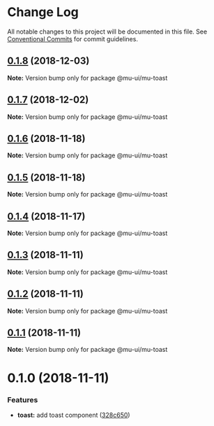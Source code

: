 # Change Log

All notable changes to this project will be documented in this file.
See [Conventional Commits](https://conventionalcommits.org) for commit guidelines.

## [0.1.8](https://github.com/mu-ui/mu-ui/compare/@mu-ui/mu-toast@0.1.7...@mu-ui/mu-toast@0.1.8) (2018-12-03)

**Note:** Version bump only for package @mu-ui/mu-toast





## [0.1.7](https://github.com/mu-ui/mu-ui/compare/@mu-ui/mu-toast@0.1.6...@mu-ui/mu-toast@0.1.7) (2018-12-02)

**Note:** Version bump only for package @mu-ui/mu-toast





## [0.1.6](https://github.com/mu-ui/mu-ui/compare/@mu-ui/mu-toast@0.1.5...@mu-ui/mu-toast@0.1.6) (2018-11-18)

**Note:** Version bump only for package @mu-ui/mu-toast





## [0.1.5](https://github.com/mu-ui/mu-ui/compare/@mu-ui/mu-toast@0.1.4...@mu-ui/mu-toast@0.1.5) (2018-11-18)

**Note:** Version bump only for package @mu-ui/mu-toast





## [0.1.4](https://github.com/mu-ui/mu-ui/compare/@mu-ui/mu-toast@0.1.3...@mu-ui/mu-toast@0.1.4) (2018-11-17)

**Note:** Version bump only for package @mu-ui/mu-toast





## [0.1.3](https://github.com/mu-ui/mu-ui/compare/@mu-ui/mu-toast@0.1.2...@mu-ui/mu-toast@0.1.3) (2018-11-11)

**Note:** Version bump only for package @mu-ui/mu-toast





## [0.1.2](https://github.com/mu-ui/mu-ui/compare/@mu-ui/mu-toast@0.1.1...@mu-ui/mu-toast@0.1.2) (2018-11-11)

**Note:** Version bump only for package @mu-ui/mu-toast





## [0.1.1](https://github.com/JR93/mu-ui/compare/@mu-ui/mu-toast@0.1.0...@mu-ui/mu-toast@0.1.1) (2018-11-11)

**Note:** Version bump only for package @mu-ui/mu-toast





# 0.1.0 (2018-11-11)


### Features

* **toast:** add toast component ([328c650](https://github.com/JR93/mu-ui/commit/328c650))
